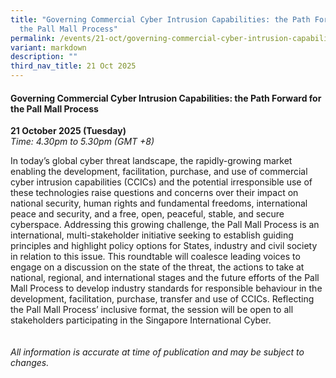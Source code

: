```yaml
---
title: "Governing Commercial Cyber Intrusion Capabilities: the Path Forward for
  the Pall Mall Process"
permalink: /events/21-oct/governing-commercial-cyber-intrusion-capabilities/
variant: markdown
description: ""
third_nav_title: 21 Oct 2025
---
```

#### **Governing Commercial Cyber Intrusion Capabilities: the Path Forward for the Pall Mall Process**

**21 October 2025 (Tuesday)**  
*Time: 4.30pm to 5.30pm (GMT +8)*

In today’s global cyber threat landscape, the rapidly-growing market enabling the development, facilitation, purchase, and use of commercial cyber intrusion capabilities (CCICs) and the potential irresponsible use of these technologies raise questions and concerns over their impact on national security, human rights and fundamental freedoms, international peace and security, and a free, open, peaceful, stable, and secure cyberspace. Addressing this growing challenge, the Pall Mall Process is an international, multi-stakeholder initiative seeking to establish guiding principles and highlight policy options for States, industry and civil society in relation to this issue. This roundtable will coalesce leading voices to engage on a discussion on the state of the threat, the actions to take at national, regional, and international stages and the future efforts of the Pall Mall Process to develop industry standards for responsible behaviour in the development, facilitation, purchase, transfer and use of CCICs. Reflecting the Pall Mall Process’ inclusive format, the session will be open to all stakeholders participating in the Singapore International Cyber.
<br><br><br>
*All information is accurate at time of publication and may be subject to changes.*